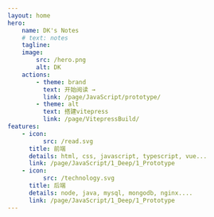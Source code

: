 ```yaml
---
layout: home
hero:
    name: DK's Notes
    # text: notes
    tagline:
    image:
        src: /hero.png
        alt: DK
    actions:
        - theme: brand
          text: 开始阅读 →
          link: /page/JavaScript/prototype/
        - theme: alt
          text: 搭建vitepress
          link: /page/VitepressBuild/
features:
    - icon:
          src: /read.svg
      title: 前端
      details: html, css, javascript, typescript, vue...
      link: /page/JavaScript/1_Deep/1_Prototype
    - icon:
          src: /technology.svg
      title: 后端
      details: node, java, mysql, mongodb, nginx....
      link: /page/JavaScript/1_Deep/1_Prototype
---
```


<script setup>
import KHome from './components/KHome/index.vue'
</script>
<KHome />
